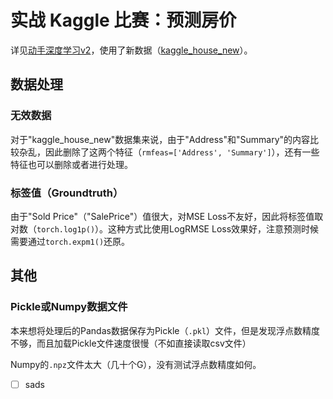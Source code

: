 # 实战 Kaggle 比赛：预测房价
详见[动手深度学习v2](https://zh-v2.d2l.ai/chapter_multilayer-perceptrons/kaggle-house-price.html)，使用了新数据（[kaggle_house_new](https://www.kaggle.com/c/california-house-prices/overview)）。


## 数据处理
### 无效数据
对于"kaggle_house_new"数据集来说，由于"Address"和"Summary"的内容比较杂乱，因此删除了这两个特征（`rmfeas=['Address', 'Summary']`），还有一些特征也可以删除或者进行处理。

### 标签值（Groundtruth）
由于"Sold Price"（"SalePrice"）值很大，对MSE Loss不友好，因此将标签值取对数（`torch.log1p()`）。这种方式比使用LogRMSE Loss效果好，注意预测时候需要通过`torch.expm1()`还原。

## 其他
### Pickle或Numpy数据文件
本来想将处理后的Pandas数据保存为Pickle（`.pkl`）文件，但是发现浮点数精度不够，而且加载Pickle文件速度很慢（不如直接读取csv文件）

Numpy的`.npz`文件太大（几十个G），没有测试浮点数精度如何。

- [ ] sads 